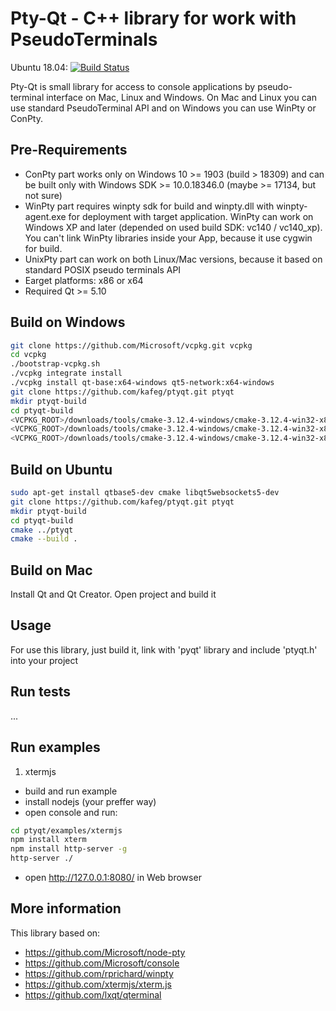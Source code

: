 # Pty-Qt - C++ library for work with PseudoTerminals

Ubuntu 18.04: [![Build Status](https://travis-ci.com/kafeg/ptyqt.svg?token=8hsFoXZ5FooS7bytYzXZ&branch=master)](https://travis-ci.com/kafeg/ptyqt)

Pty-Qt is small library for access to console applications by pseudo-terminal interface on Mac, Linux and Windows. On Mac and Linux you can use standard PseudoTerminal API and on Windows you can use WinPty or ConPty.

## Pre-Requirements
  - ConPty part works only on Windows 10 >= 1903 (build > 18309) and can be built only with Windows SDK >= 10.0.18346.0 (maybe >= 17134, but not sure)
  - WinPty part requires winpty sdk for build and winpty.dll with winpty-agent.exe for deployment with target application. WinPty can work on Windows XP and later (depended on used build SDK: vc140 / vc140_xp). You can't link WinPty libraries inside your App, because it use cygwin for build.
  - UnixPty part can work on both Linux/Mac versions, because it based on standard POSIX pseudo terminals API
  - Еarget platforms: x86 or x64
  - Required Qt >= 5.10

## Build on Windows
```sh
git clone https://github.com/Microsoft/vcpkg.git vcpkg
cd vcpkg
./bootstrap-vcpkg.sh
./vcpkg integrate install
./vcpkg install qt-base:x64-windows qt5-network:x64-windows
git clone https://github.com/kafeg/ptyqt.git ptyqt
mkdir ptyqt-build
cd ptyqt-build
<VCPKG_ROOT>/downloads/tools/cmake-3.12.4-windows/cmake-3.12.4-win32-x86/bin/cmake.exe ../ptyqt "-DCMAKE_TOOLCHAIN_FILE=<VCPKG_ROOT>/scripts/buildsystems/vcpkg.cmake" "-DVCPKG_TARGET_TRIPLET=x64-windows"
<VCPKG_ROOT>/downloads/tools/cmake-3.12.4-windows/cmake-3.12.4-win32-x86/bin/cmake.exe --build . --target winpty
<VCPKG_ROOT>/downloads/tools/cmake-3.12.4-windows/cmake-3.12.4-win32-x86/bin/cmake.exe --build .
```

## Build on Ubuntu
```sh
sudo apt-get install qtbase5-dev cmake libqt5websockets5-dev
git clone https://github.com/kafeg/ptyqt.git ptyqt
mkdir ptyqt-build
cd ptyqt-build
cmake ../ptyqt
cmake --build .
```

## Build on Mac
Install Qt and Qt Creator. Open project and build it

## Usage
For use this library, just build it, link with 'pyqt' library and include 'ptyqt.h' into your project

## Run tests
...

## Run examples
1. xtermjs
- build and run example
- install nodejs (your preffer way)
- open console and run:
```sh
cd ptyqt/examples/xtermjs
npm install xterm
npm install http-server -g
http-server ./
```
- open http://127.0.0.1:8080/ in Web browser

## More information
This library based on:
  - https://github.com/Microsoft/node-pty
  - https://github.com/Microsoft/console
  - https://github.com/rprichard/winpty
  - https://github.com/xtermjs/xterm.js
  - https://github.com/lxqt/qterminal
